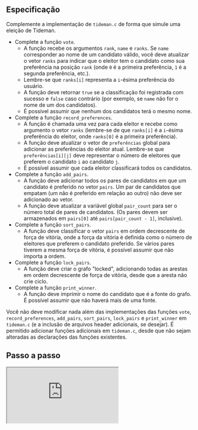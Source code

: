 Especificação
-------------

Complemente a implementação de `tideman.c` de forma que simule uma eleição de Tideman.

*   Complete a função `vote`.
    *   A função recebe os argumentos `rank`, `name` e `ranks`. Se `name` corresponder ao nome de um candidato válido, você deve atualizar o vetor `ranks` para indicar que o eleitor tem o candidato como sua preferência na posição `rank` (onde `0` é a primeira preferência, `1` é a segunda preferência, etc.).
    *   Lembre-se que `ranks[i]` representa a `i`-ésima preferência do usuário.
    *   A função deve retornar `true` se a classificação foi registrada com sucesso e `false` caso contrário (por exemplo, se `name` não for o nome de um dos candidatos).
    *   É possível assumir que nenhum dos candidatos terá o mesmo nome.
*   Complete a função `record_preferences`.
    *   A função é chamada uma vez para cada eleitor e recebe como argumento o vetor `ranks` (lembre-se de que `ranks[i]` é a `i`-ésima preferência do eleitor, onde `ranks[0]` é a primeira preferência).
    *   A função deve atualizar o vetor de `preferências` global para adicionar as preferências do eleitor atual. Lembre-se que `preferências[i][j]` deve representar o número de eleitores que preferem o candidato `i` ao candidato `j`.
    *   É possível assumir que cada eleitor classificará todos os candidatos.
*   Complete a função `add_pairs`.
    *   A função deve adicionar todos os pares de candidatos em que um candidato é preferido no vetor `pairs`. Um par de candidatos que empatam (um não é preferido em relação ao outro) não deve ser adicionado ao vetor.
    *   A função deve atualizar a variável global `pair_count` para ser o número total de pares de candidatos. (Os pares devem ser armazenados em `pairs[0]` até `pairs[pair_count - 1]`, inclusive).
*   Complete a função `sort_pairs`.
    *   A função deve classificar o vetor `pairs` em ordem decrescente de força de vitória, onde a força da vitória é definida como o número de eleitores que preferem o candidato preferido. Se vários pares tiverem a mesma força de vitória, é possível assumir que não importa a ordem.
*   Complete a função `lock_pairs`.
    *   A função deve criar o grafo "locked", adicionando todas as arestas em ordem decrescente de força de vitória, desde que a aresta não crie ciclo.
*   Complete a função `print_winner`.
    *   A função deve imprimir o nome do candidato que é a fonte do grafo. É possível assumir que não haverá mais de uma fonte.

Você não deve modificar nada além das implementações das funções `vote`, `record_preferences`, `add_pairs`, `sort_pairs`, `lock_pairs` e `print_winner` em `tideman.c` (e a inclusão de arquivos header adicionais, se desejar). É permitido adicionar funções adicionais em `tideman.c`, desde que não sejam alteradas as declarações das funções existentes.

Passo a passo
-----------

<div class="ratio ratio-16x9" data-video=""><iframe allow="accelerometer; autoplay; encrypted-media; gyroscope; picture-in-picture" allowfullscreen="" class="border" data-video="" src="https://www.youtube.com/embed/kb83NwyYI68?modestbranding=0&amp;rel=0&amp;showinfo=0"></iframe></div>